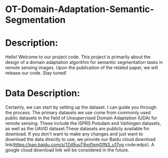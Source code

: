 # OT-Domain-Adaptation-Semantic-Segmentation
# Description:
Hello! Welcome to our project code. This project is primarily about the design of a domain adaptation algorithm for semantic segmentation tasks in remote sensing images. Upon the publication of the related paper, we will release our code. Stay tuned!

# Data Description:
Certainly, we can start by setting up the dataset. I can guide you through the process. The primary datasets we use come from commonly used public datasets in the field of Unsupervised Domain Adaptation (UDA) for remote sensing. These include the ISPRS Potsdam and Vaihingen datasets, as well as the UAVID dataset.These datasets are publicly available for download. If you don't want to make any changes and just want to download the data directly to use, we provide our Baidu cloud download link(https://pan.baidu.com/s/1Zd9uuT8xd1xmGfN3_u17vg  code:edpz). A google cloud download link will be considered in the future.

